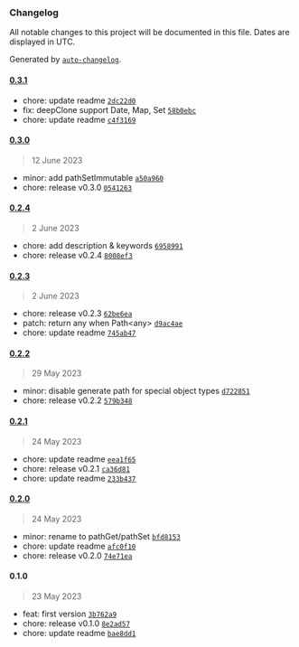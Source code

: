 ### Changelog

All notable changes to this project will be documented in this file. Dates are displayed in UTC.

Generated by [`auto-changelog`](https://github.com/CookPete/auto-changelog).

#### [0.3.1](https://github.com/react-earth/object-standard-path/compare/0.3.0...0.3.1)

- chore: update readme [`2dc22d0`](https://github.com/react-earth/object-standard-path/commit/2dc22d09297fd0e8877af4240e66e4e7818df291)
- fix: deepClone support Date, Map, Set [`58b0ebc`](https://github.com/react-earth/object-standard-path/commit/58b0ebc2f1efa710e3985029ba58bd1412b3ee44)
- chore: update readme [`c4f3169`](https://github.com/react-earth/object-standard-path/commit/c4f316958be4de766d9d99fe73f95d7dc765e1d6)

#### [0.3.0](https://github.com/react-earth/object-standard-path/compare/0.2.4...0.3.0)

> 12 June 2023

- minor: add pathSetImmutable [`a50a960`](https://github.com/react-earth/object-standard-path/commit/a50a9605016ddad559a70193b36ccaa80cb8ee18)
- chore: release v0.3.0 [`0541263`](https://github.com/react-earth/object-standard-path/commit/054126308605595cc4adc08fdb912edcae3f816c)

#### [0.2.4](https://github.com/react-earth/object-standard-path/compare/0.2.3...0.2.4)

> 2 June 2023

- chore: add description & keywords [`6958991`](https://github.com/react-earth/object-standard-path/commit/69589915271e67f3caded1addc7db44360708d9d)
- chore: release v0.2.4 [`8008ef3`](https://github.com/react-earth/object-standard-path/commit/8008ef34160214469a4cae193d29b78dccaa7f98)

#### [0.2.3](https://github.com/react-earth/object-standard-path/compare/0.2.2...0.2.3)

> 2 June 2023

- chore: release v0.2.3 [`62be6ea`](https://github.com/react-earth/object-standard-path/commit/62be6eab5fd15954905e67833707923639d66801)
- patch: return any when Path&lt;any&gt; [`d9ac4ae`](https://github.com/react-earth/object-standard-path/commit/d9ac4aea86fcacb4706162220d9eb01315316067)
- chore: update readme [`745ab47`](https://github.com/react-earth/object-standard-path/commit/745ab472e26408afbd8d54cba2cf1f5ff5a8b491)

#### [0.2.2](https://github.com/react-earth/object-standard-path/compare/0.2.1...0.2.2)

> 29 May 2023

- minor: disable generate path for special object types [`d722851`](https://github.com/react-earth/object-standard-path/commit/d7228515934bb83df6529a21c974c4ec59aaaa05)
- chore: release v0.2.2 [`579b348`](https://github.com/react-earth/object-standard-path/commit/579b348f76c7df05eeb0d1db9a5f1a947de6ac72)

#### [0.2.1](https://github.com/react-earth/object-standard-path/compare/0.2.0...0.2.1)

> 24 May 2023

- chore: update readme [`eea1f65`](https://github.com/react-earth/object-standard-path/commit/eea1f65733c7cc8845fed97b3605c8e55da2eeef)
- chore: release v0.2.1 [`ca36d81`](https://github.com/react-earth/object-standard-path/commit/ca36d81dc8180873367e7d1be6d346450cba40b7)
- chore: update readme [`233b437`](https://github.com/react-earth/object-standard-path/commit/233b43745ef9269f5a9a9c42bfa69cb6df8b86eb)

#### [0.2.0](https://github.com/react-earth/object-standard-path/compare/0.1.0...0.2.0)

> 24 May 2023

- minor: rename to pathGet/pathSet [`bfd8153`](https://github.com/react-earth/object-standard-path/commit/bfd8153b073ae4aeb286f1d0d753831e2e384c60)
- chore: update readme [`afc0f10`](https://github.com/react-earth/object-standard-path/commit/afc0f108a5b3cb3f4fb8be5414a9f9d1db971cfc)
- chore: release v0.2.0 [`74e71ea`](https://github.com/react-earth/object-standard-path/commit/74e71ea9f3b0256165466901dea5539963fcda6b)

#### 0.1.0

> 23 May 2023

- feat: first version [`3b762a9`](https://github.com/react-earth/object-standard-path/commit/3b762a92cb8682ac77a1e96dbe394055faaf293c)
- chore: release v0.1.0 [`8e2ad57`](https://github.com/react-earth/object-standard-path/commit/8e2ad5786d95847db8e7fcddb812fb4e67bcbe93)
- chore: update readme [`bae8dd1`](https://github.com/react-earth/object-standard-path/commit/bae8dd1583d6784f0573500bf1920c2c6dcd7288)
